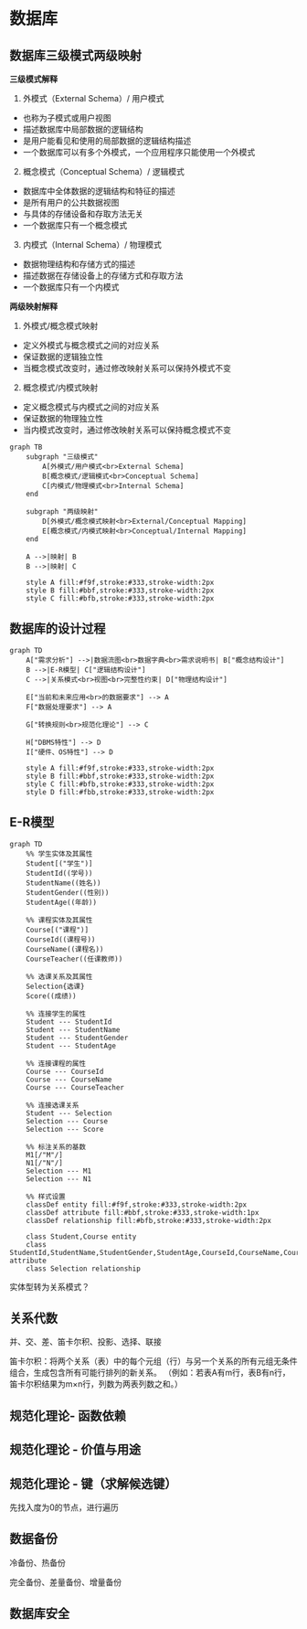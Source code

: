 # 数据库

## 数据库三级模式两级映射

**三级模式解释**

1. 外模式（External Schema）/ 用户模式
- 也称为子模式或用户视图
- 描述数据库中局部数据的逻辑结构
- 是用户能看见和使用的局部数据的逻辑结构描述
- 一个数据库可以有多个外模式，一个应用程序只能使用一个外模式

2. 概念模式（Conceptual Schema）/ 逻辑模式

- 数据库中全体数据的逻辑结构和特征的描述
- 是所有用户的公共数据视图
- 与具体的存储设备和存取方法无关
- 一个数据库只有一个概念模式

3. 内模式（Internal Schema）/ 物理模式

- 数据物理结构和存储方式的描述
- 描述数据在存储设备上的存储方式和存取方法
- 一个数据库只有一个内模式

 **两级映射解释**

1. 外模式/概念模式映射

- 定义外模式与概念模式之间的对应关系
- 保证数据的逻辑独立性
- 当概念模式改变时，通过修改映射关系可以保持外模式不变

2. 概念模式/内模式映射

- 定义概念模式与内模式之间的对应关系
- 保证数据的物理独立性
- 当内模式改变时，通过修改映射关系可以保持概念模式不变


```mermaid
graph TB
    subgraph "三级模式"
        A[外模式/用户模式<br>External Schema] 
        B[概念模式/逻辑模式<br>Conceptual Schema]
        C[内模式/物理模式<br>Internal Schema]
    end
    
    subgraph "两级映射"
        D[外模式/概念模式映射<br>External/Conceptual Mapping]
        E[概念模式/内模式映射<br>Conceptual/Internal Mapping]
    end
    
    A -->|映射| B
    B -->|映射| C
    
    style A fill:#f9f,stroke:#333,stroke-width:2px
    style B fill:#bbf,stroke:#333,stroke-width:2px
    style C fill:#bfb,stroke:#333,stroke-width:2px
```

## 数据库的设计过程

```mermaid
graph TD
    A["需求分析"] -->|数据流图<br>数据字典<br>需求说明书| B["概念结构设计"]
    B -->|E-R模型| C["逻辑结构设计"]
    C -->|关系模式<br>视图<br>完整性约束| D["物理结构设计"]
    
    E["当前和未来应用<br>的数据要求"] --> A
    F["数据处理要求"] --> A
    
    G["转换规则<br>规范化理论"] --> C
    
    H["DBMS特性"] --> D
    I["硬件、OS特性"] --> D
    
    style A fill:#f9f,stroke:#333,stroke-width:2px
    style B fill:#bbf,stroke:#333,stroke-width:2px
    style C fill:#bfb,stroke:#333,stroke-width:2px
    style D fill:#fbb,stroke:#333,stroke-width:2px
```

## E-R模型

```mermaid
graph TD
    %% 学生实体及其属性
    Student[("学生")]
    StudentId((学号))
    StudentName((姓名))
    StudentGender((性别))
    StudentAge((年龄))
    
    %% 课程实体及其属性
    Course[("课程")]
    CourseId((课程号))
    CourseName((课程名))
    CourseTeacher((任课教师))
    
    %% 选课关系及其属性
    Selection{选课}
    Score((成绩))
    
    %% 连接学生的属性
    Student --- StudentId
    Student --- StudentName
    Student --- StudentGender
    Student --- StudentAge
    
    %% 连接课程的属性
    Course --- CourseId
    Course --- CourseName
    Course --- CourseTeacher
    
    %% 连接选课关系
    Student --- Selection
    Selection --- Course
    Selection --- Score
    
    %% 标注关系的基数
    M1[/"M"/]
    N1[/"N"/]
    Selection --- M1
    Selection --- N1
    
    %% 样式设置
    classDef entity fill:#f9f,stroke:#333,stroke-width:2px
    classDef attribute fill:#bbf,stroke:#333,stroke-width:1px
    classDef relationship fill:#bfb,stroke:#333,stroke-width:2px
    
    class Student,Course entity
    class StudentId,StudentName,StudentGender,StudentAge,CourseId,CourseName,CourseTeacher,Score attribute
    class Selection relationship
```

实体型转为关系模式？


## 关系代数

并、交、差、笛卡尔积、投影、选择、联接

笛卡尔积：将两个关系（表）中的每个元组（行）与另一个关系的所有元组无条件组合，生成包含所有可能行排列的新关系。
（例如：若表A有m行，表B有n行，笛卡尔积结果为m×n行，列数为两表列数之和。）


## 规范化理论- 函数依赖


## 规范化理论 - 价值与用途

## 规范化理论 - 键（求解候选键）

先找入度为0的节点，进行遍历

## 数据备份

冷备份、热备份

完全备份、差量备份、增量备份

## 数据库安全



